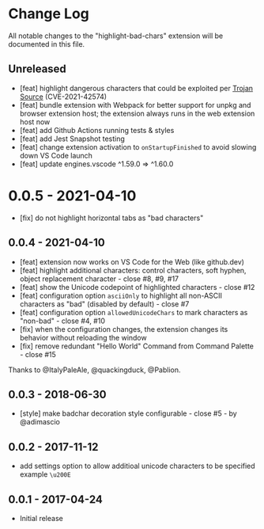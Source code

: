 # Change Log

All notable changes to the "highlight-bad-chars" extension will be documented in this file.

## Unreleased

- [feat] highlight dangerous characters that could be exploited per [Trojan Source](https://trojansource.codes/) (CVE-2021-42574)
- [feat] bundle extension with Webpack for better support for unpkg and browser extension host; the extension always runs in the web extension host now
- [feat] add Github Actions running tests & styles
- [feat] add Jest Snapshot testing
- [feat] change extension activation to `onStartupFinished` to avoid slowing down VS Code launch
- [feat] update engines.vscode ^1.59.0 => ^1.60.0

# 0.0.5 - 2021-04-10

- [fix] do not highlight horizontal tabs as "bad characters"

## 0.0.4 - 2021-04-10

- [feat] extension now works on VS Code for the Web (like github.dev)
- [feat] highlight additional characters: control characters, soft hyphen, object replacement character - close #8, #9, #17
- [feat] show the Unicode codepoint of highlighted characters - close #12
- [feat] configuration option `asciiOnly` to highlight all non-ASCII characters as "bad" (disabled by default) - close #7
- [feat] configuration option `allowedUnicodeChars` to mark characters as "non-bad" - close #4, #10
- [fix] when the configuration changes, the extension changes its behavior without reloading the window
- [fix] remove redundant "Hello World" Command from Command Palette - close #15

Thanks to @ItalyPaleAle, @quackingduck, @Pablion.

## 0.0.3 - 2018-06-30

- [style] make badchar decoration style configurable - close #5 - by @adimascio

## 0.0.2 - 2017-11-12

- add settings option to allow additioal unicode characters to be specified example `\u200E`

## 0.0.1 - 2017-04-24

- Initial release
